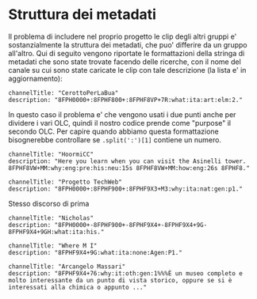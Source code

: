 # Struttura dei metadati

Il problema di includere nel proprio progetto le clip degli altri gruppi e' sostanzialmente la struttura dei metadati, che puo' differire da un gruppo all'altro. Qui di seguito vengono riportate le formattazioni della stringa di metadati che sono state trovate facendo delle ricerche, con il nome del canale su cui sono state caricate le clip con tale descrizione (la lista e' in aggiornamento):

```
channelTitle: "CerottoPerLaBua"
​description: "8FPH0000+:8FPHF800+:8FPHF8VP+7R:what:ita:art:elm:2."
```
In questo caso il problema e' che vengono usati i due punti anche per dividere i vari OLC, quindi il nostro codice prende come "purpose" il secondo OLC. Per capire quando abbiamo questa formattazione bisognerebbe controllare se `.split(':')[1]` contiene un numero.

```
channelTitle: "HoormiCC"
description: "Here you learn when you can visit the Asinelli tower. 8FPHF8VW+MM:why:eng:pre:his:neu:15s 8FPHF8VW+MM:how:eng:26s 8FPHF8."
```

```
channelTitle: "Progetto TechWeb"
​​description: "8FPH0000+:8FPHF900+:8FPHF9X3+M3:why:ita:nat:gen:p1."
```
Stesso discorso di prima

```
channelTitle: "Nicholas"
​​description: "8FPH0000+-8FPHF900+-8FPHF9X4+-8FPHF9X4+9G-8FPHF9X4+9GH:what:ita:his."
```
```
channelTitle: "Where M I"
​​​description: "8FPHF9X4+9G:what:ita:none:Agen:P1."
```
```
channelTitle: "Arcangelo Massari"
​​​description: "8FPHF9X4+76:why:it:oth:gen:1%%%È un museo completo e molto interessante da un punto di vista storico, oppure se si è interessati alla chimica o appunto ..."
```


